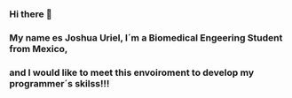 ### Hi there 👋
### My name es Joshua Uriel, I´m a Biomedical Engeering Student from Mexico,
### and I would like to meet this envoiroment to develop my programmer´s skilss!!!
<!--
**UrielBarragan17/UrielBarragan17** is a ✨ _special_ ✨ repository because its `README.md` (this file) appears on your GitHub profile.

Here are some ideas to get you started:

- 🔭 I’m currently working on ...
- 🌱 I’m currently learning ...
- 👯 I’m looking to collaborate on ...
- 🤔 I’m looking for help with ...
- 💬 Ask me about ...
- 📫 How to reach me: ...
- 😄 Pronouns: ...
- ⚡ Fun fact: ...
-->
